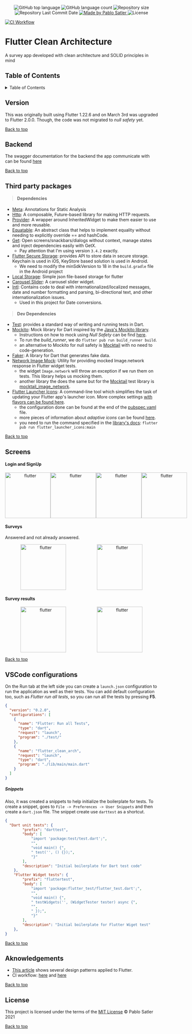 <p align="center">
  <img alt="GitHub top language" src="https://img.shields.io/github/languages/top/psatler/flutter-clean-architecture.svg">

  <img alt="GitHub language count" src="https://img.shields.io/github/languages/count/psatler/flutter-clean-architecture.svg">

  <img alt="Repository size" src="https://img.shields.io/github/repo-size/psatler/flutter-clean-architecture.svg">

  <img alt="Repository Last Commit Date" src="https://img.shields.io/github/last-commit/psatler/flutter-clean-architecture?color=blue">

  <a href="https://www.linkedin.com/in/pablosatler/">
    <img alt="Made by Pablo Satler" src="https://img.shields.io/badge/made%20by-Pablo%20Satler-blue">
  </a>

  <img alt="License" src="https://img.shields.io/github/license/psatler/flutter-clean-architecture?color=blue">

  [![CI Workflow](https://github.com/psatler/flutter-clean-architecture/actions/workflows/ci.yml/badge.svg?branch=main)](https://github.com/psatler/flutter-clean-architecture/actions/workflows/ci.yml)
  
</p>

# Flutter Clean Architecture

A survey app developed with clean architecture and SOLID principles in mind


## Table of Contents

<details>
<summary>Table of Contents</summary>
<br>

<!-- - [How to Run](#running-the-app-via-usb) -->
- [Version](#version)
- [Backend](#backend)
- [Third party packages](#third-party-packages)
  - [dependencies](#dependencies)
  - [dev-dependencies](#dev-dependencies)
- [Screens of the app](#Screens)
- [VSCode configurations](#vscode-configurations)
- [Acknowledgements](#acknowledgements)
- [License](#license)

</details>




## Version

This was originally built using Flutter 1.22.6 and on March 3rd was upgraded to Flutter 2.0.0. Though, the code was not migrated
to _null safety_ yet.

[Back to top](#flutter-clean-architecture)

## Backend

The swagger documentation for the backend the app communicate with can be found [here](http://fordevs.herokuapp.com/api-docs/#/) 

[Back to top](#flutter-clean-architecture)

## Third party packages

> #### Dependencies
- [Meta](https://pub.dev/packages/meta): Annotations for Static Analysis
- [Http](https://pub.dev/packages/http/install): A composable, Future-based library for making HTTP requests.
- [Provider](https://pub.dev/packages/provider): A wrapper around InheritedWidget to make them easier to use and more reusable.
- [Equatable](https://pub.dev/packages/equatable): An abstract class that helps to implement equality without needing to explicitly override == and hashCode.
- [Get](https://pub.dev/packages/get): Open screens/snackbars/dialogs without context, manage states and inject dependencies easily with GetX. 
  - Pay attention that I'm using version `3.4.2` exactly.
- [Flutter Secure Storage](https://pub.dev/packages/flutter_secure_storage): provides API to store data in secure storage. Keychain is used in iOS, KeyStore based solution is used in Android.
  - We need to modify the minSdkVersion to 18 in the `build.gradle` file in the Android project
- [Local Storage](https://pub.dev/packages/localstorage): Simple json file-based storage for flutter
- [Carousel Slider](https://pub.dev/packages/carousel_slider): A carousel slider widget.
- [Intl](https://pub.dev/packages/intl): Contains code to deal with internationalized/localized messages, date and number formatting and parsing, bi-directional text, and other internationalization issues.
  - Used in this project for Date conversions.

> #### Dev Dependencies
- [Test](https://pub.dev/packages/test): provides a standard way of writing and running tests in Dart.
- [Mockito](https://pub.dev/packages/mockito): Mock library for Dart inspired by the [Java's Mockito library](https://github.com/mockito/mockito).
  - Instructions on how to mock using _Null Safety_ can be find [here](https://github.com/dart-lang/mockito/blob/master/NULL_SAFETY_README.md).
  - To run the _build\_runner_, we do `flutter pub run build_runner build`.
  - an alternative to Mockito for null safety is [Mocktail](https://pub.dev/packages/mocktail) with no need to code-generation.
- [Faker](https://pub.dev/packages/faker): A library for Dart that generates fake data.
- [Network Image Mock](https://pub.dev/packages/network_image_mock): Utility for providing mocked Image.network response in Flutter widget tests.
  - the widget `Image.network` will throw an exception if we run them on tests. This library helps us mocking them.
  - another library the does the same but for the [Mocktail](https://pub.dev/packages/mocktail) test library is [mocktail_image_network](https://pub.dev/packages/mocktail_image_network).
- [Flutter Launcher Icons](https://pub.dev/packages/flutter_launcher_icons): A command-line tool which simplifies the task of updating your Flutter app's launcher icon. More complex settings [with flavors can be found here](https://github.com/fluttercommunity/flutter_launcher_icons/tree/master/example/flavors).
  - the configuration done can be found at the end of the [pubspec.yaml](pubspec.yaml) file.
  - more pieces of information about _adaptive icons_ can be found [here](https://medium.com/google-design/designing-adaptive-icons-515af294c783).
  - you need to run the command specified in the [library's docs](https://pub.dev/packages/flutter_launcher_icons#book-guide): `flutter pub run flutter_launcher_icons:main`


[Back to top](#flutter-clean-architecture)

## Screens

#### Login and SignUp 

<p align="center" style="display: flex; align-items: center; justify-content: space-around;">
    <img alt="flutter" src="./screenshots/1_login_page.jpeg" width="150px" />
    <img alt="flutter" src="./screenshots/2_sign_up_page.jpeg" width="150px" />
    <img alt="flutter" src="./screenshots/3_login_validation.jpeg" width="150px" />
    <img alt="flutter" src="./screenshots/4_logging_in.jpeg" width="150px" />
</p>

#### Surveys

Answered and not already answered.

<p align="center" style="display: flex; align-items: center; justify-content: space-around;">
    <img alt="flutter" src="./screenshots/5_unanswered_question.jpeg" width="150px" />
    <img alt="flutter" src="./screenshots/6_answered_question.jpeg" width="150px" />
</p>

#### Survey results

<p align="center" style="display: flex; align-items: center; justify-content: space-around;">
    <img alt="flutter" src="./screenshots/5_unanswered_question_results.jpeg" width="150px" />
    <img alt="flutter" src="./screenshots/6_answered_question_results.jpeg" width="150px" />
</p>

[Back to top](#flutter-clean-architecture)

## VSCode configurations

On the Run tab at the left side you can create a `launch.json` configuration to run the application as well as their tests. You can add default configuration too, such as
_Flutter run all tests_, so you can run all the tests by pressing **F5**.

```json
{
  "version": "0.2.0",
  "configurations": [
    {
      "name": "Flutter: Run all Tests",
      "type": "dart",
      "request": "launch",
      "program": "./test/"
    },
    {
      "name": "flutter_clean_arch",
      "request": "launch",
      "type": "dart",
      "program": "./lib/main/main.dart"
    }
  ]
}
```

##### Snippets

Also, it was created a snippets to help initialize the boilerplate for tests.
To create a snippet, goes to `File -> Preferences -> User Snippets` and then
create a `dart.json` file. The snippet create use `darttest` as a shortcut.

```json
{
  "Dart unit tests": {
		"prefix": "darttest",
		"body": [
			"import 'package:test/test.dart';",
			"",
			"void main() {",
			" test('', () {});",
			"}"
		],
		"description": "Initial boilerplate for Dart test code"
	},
	"Flutter Widget tests": {
		"prefix": "fluttertest",
		"body": [
			"import 'package:flutter_test/flutter_test.dart';",
			"",
			"void main() {",
			" testWidgets('', (WidgetTester tester) async {",
			"",
			" });",
			"}"
		],
		"description": "Initial boilerplate for Flutter Wiget test"
	},
}
```

[Back to top](#flutter-clean-architecture)

## Aknowledgements

- [This article](https://medium.com/flutter-community/flutter-design-patterns-0-introduction-5e88cfff6792) shows several design patterns applied to Flutter.
- CI workflow: [here](https://youtu.be/rpQKpXjH5vs) and [here](https://youtu.be/kR0N_Ecv_b0)

[Back to top](#flutter-clean-architecture)

## License
This project is licensed under the terms of the [MIT License](https://opensource.org/licenses/MIT) © Pablo Satler 2021

[Back to top](#flutter-clean-architecture)